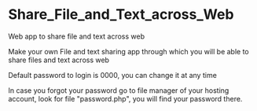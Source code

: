 # Share_File_and_Text_across_Web
Web app to share file and text across web

Make your own File and text sharing app through which you will be able to share files and text across web

Default password to login is 0000, you can change it at any time

In case you forgot your password go to file manager of your hosting account, look for file "password.php", you will find your password there.